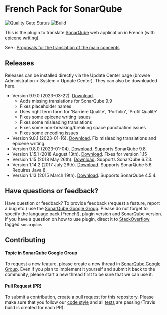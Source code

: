 # French Pack for SonarQube

[![Quality Gate Status](https://sonarcloud.io/api/project_badges/measure?project=jycr_sonar-l10n-fr&metric=alert_status)](https://sonarcloud.io/summary/new_code?id=jycr_sonar-l10n-fr)
[![Build](https://github.com/jycr/sonar-l10n-fr/actions/workflows/build.yml/badge.svg)](https://github.com/jycr/sonar-l10n-fr/actions/workflows/build.yml)

This is the plugin to translate [SonarQube](http://www.sonarqube.org/) web application in French (with [epicene writing](https://fr.wikipedia.org/wiki/Langage_%C3%A9pic%C3%A8ne "Open french Wikiepdia page for 'langage épicène'")).

See : [Proposals for the translation of the main concepts](https://github.com/jycr/sonar-l10n-fr/discussions/33)

## Releases
Releases can be installed directly via the Update Center page (browse Administration > System > Update Center). They can also be downloaded here.

* Version 9.9.0 (2023-03-22). [Download](https://github.com/jycr/sonar-l10n-fr/releases/download/9.9.0/sonar-l10n-fr-plugin-9.9.0.jar).
  * Adds missing translations for SonarQube 9.9
  * Fixes placeholder names
  * Uses right term form for 'Barrière Qualité', 'Porfolio', 'Profil Qualité'
  * Fixes some epicene writing issues
  * Fixes some misleading translations
  * Fixes some non-breaking/breaking space punctuation issues
  * Fixes some encoding issues
* Version 9.8.1 (2023-01-16). [Download](https://github.com/jycr/sonar-l10n-fr/releases/download/9.8.1/sonar-l10n-fr-plugin-9.8.1.jar). Fix misleading translations and epicene writing.
* Version 9.8.0 (2023-01-04). [Download](https://github.com/jycr/sonar-l10n-fr/releases/download/9.8.0/sonar-l10n-fr-plugin-9.8.0.jar). Supports SonarQube 9.8.
* Version 1.15.1 (2018 August 13th). [Download](https://github.com/jycr/sonar-l10n-fr/releases/download/1.15.1/sonar-l10n-fr-plugin-1.15.1.jar). Fixes for version 1.15
* Version 1.15 (2018 May 26th). [Download](https://github.com/jycr/sonar-l10n-fr/releases/download/1.15/sonar-l10n-fr-plugin-1.15.jar). Supports SonarQube 6.7.3.
* Version 1.14.2 (2017 July 26th). [Download](https://github.com/jycr/sonar-l10n-fr/releases/download/1.14.2/sonar-l10n-fr-plugin-1.14.2.jar). Supports SonarQube 5.6. Requires Java 8.
* Version 1.13 (2015 March 19th). [Download](http://search.maven.org/remotecontent?filepath=org/codehaus/sonar-plugins/l10n/sonar-l10n-fr-plugin/1.13/sonar-l10n-fr-plugin-1.13.jar). Supports SonarQube 4.5.4.

## Have questions or feedback?
Have question or feedback?
To provide feedback (request a feature, report a bug etc.) use the [SonarQube Google Group](https://groups.google.com/forum/#!forum/sonarqube). Please do not forget to specify the language pack (French!), plugin version and SonarQube version.
If you have a question on how to use plugin, direct it to [StackOverflow](http://stackoverflow.com/questions/tagged/sonarqube) tagged `sonarqube`.

## Contributing

#### Topic in SonarQube Google Group
To request a new feature, please create a new thread in [SonarQube Google Group](https://groups.google.com/forum/#!forum/sonarqube). Even if you plan to implement it yourself and submit it back to the community, please start a new thread first to be sure that we can use it.

#### Pull Request (PR)
To submit a contribution, create a pull request for this repository. Please make sure that you follow our [code style](https://github.com/SonarSource/sonar-developer-toolset#code-style) and all [tests](#testing) are passing (Travis build is created for each PR).
